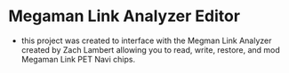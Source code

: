 # Megaman Link Analyzer Editor

- this project was created to interface with the Megman Link Analyzer created by Zach Lambert allowing you to read, write, restore, and mod Megaman Link PET Navi chips.
